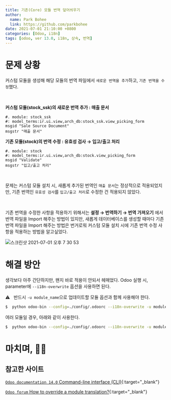 ```yaml
---
title: 기존(Core) 모듈 번역 덮어씌우기
author:
  name: Park Bohee
  link: https://github.com/parkbohee
date: 2021-07-01 21:10:00 +0800
categories: [Odoo, i18n]
tags: [odoo, ver 13.0, i18n, 상속, 번역]
---
```


# 문제 상황

커스텀 모듈을 생성해 해당 모듈의 번역 파일에서 `새로운 번역을 추가`하고, `기존 번역을 수정`했다.

<br>

**커스텀 모듈(stock_ssk)의 새로운 번역 추가 : 매출 문서**

```text
#. module: stock_ssk
#: model_terms:ir.ui.view,arch_db:stock_ssk.view_picking_form
msgid "Sale Source Document"
msgstr "매출 문서"
```

**기존 모듈(stock)의 번역 수정 : 유효성 검사 → 입고/출고 처리**

```text
#. module: stock
#: model_terms:ir.ui.view,arch_db:stock.view_picking_form
msgid "Validate"
msgstr "입고/출고 처리"
```

<br>

문제는 커스텀 모듈 설치 시, 새롭게 추가된 번역인 `매출 문서`는 정상적으로 적용되었지만, 기존 번역인 `유효성 검사`를 `입고/출고 처리`로 수정한 건 적용되지 않았다.

<br>

기존 번역을 수정한 사항을 적용하기 위해서는 **설정 → 번역하기 → 번역 가져오기** 에서 번역 파일을 Import 해주는 방법이 있지만, 새롭게 데이터베이스를 생성할 때마다 기존 번역 파일을 Import 해주는 방법은 번거로워 커스텀 모듈 설치 시에 기존 번역 수정 사항을 적용하는 방법을 알고싶었다.

![스크린샷 2021-07-01 오후 7 30 53](https://user-images.githubusercontent.com/85155220/124110338-144c4800-daa3-11eb-99c6-dd1968f1bfad.png)

# 해결 방안

생각보다 아주 간단하지만, 왠지 바로 적용이 안되서 헤매었다.
Odoo 실행 시, parameter에 `--i18n-overwrite` 옵션을 사용하면 된다.

⚠️ &nbsp; 반드시 `-u module_name`으로 업데이트할 모듈 옵션과 함께 사용해야 한다.

```bash
$  python odoo-bin --config=./config/.odoorc --i18n-overwrite -u module_name
```

여러 모듈일 경우, 아래와 같이 사용한다.

```bash
$  python odoo-bin --config=./config/.odoorc --i18n-overwrite -u module_name1,module_name2,module_name3
```

# 마치며, 🙇🏻

## 참고한 사이트

[`Odoo documentation 14.0` Command-line interface (CLI)](https://www.odoo.com/documentation/14.0/developer/reference/cmdline.html?highlight=command#internationalisation){:target="_blank"}

[`Odoo forum` How to override a module translation?](https://www.odoo.com/es_ES/forum/ayuda-1/how-to-override-a-module-translation-73287){:target="_blank"}
